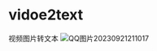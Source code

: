 # vidoe2text
视频图片转文本
![QQ图片20230921211017](https://github.com/Kevin0412/vidoe2text/assets/45508696/4849c4da-590f-4081-9fd8-00b22db5e51b)

